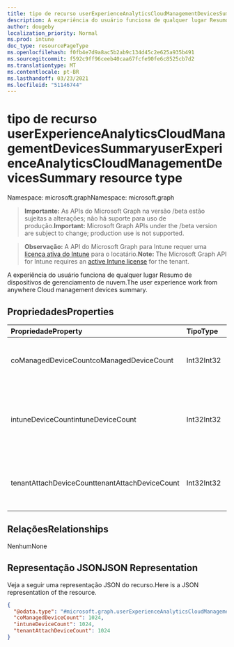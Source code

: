 ```yaml
---
title: tipo de recurso userExperienceAnalyticsCloudManagementDevicesSummary
description: A experiência do usuário funciona de qualquer lugar Resumo de dispositivos de gerenciamento de nuvem.
author: dougeby
localization_priority: Normal
ms.prod: intune
doc_type: resourcePageType
ms.openlocfilehash: f0fb4e7d9a8ac5b2ab9c134d45c2e625a935b491
ms.sourcegitcommit: f592c9ff96ceeb40caa67fcfe90fe6c8525cb7d2
ms.translationtype: MT
ms.contentlocale: pt-BR
ms.lasthandoff: 03/23/2021
ms.locfileid: "51146744"
---
```

# <a name="userexperienceanalyticscloudmanagementdevicessummary-resource-type"></a><span data-ttu-id="606b9-103">tipo de recurso userExperienceAnalyticsCloudManagementDevicesSummary</span><span class="sxs-lookup"><span data-stu-id="606b9-103">userExperienceAnalyticsCloudManagementDevicesSummary resource type</span></span>

<span data-ttu-id="606b9-104">Namespace: microsoft.graph</span><span class="sxs-lookup"><span data-stu-id="606b9-104">Namespace: microsoft.graph</span></span>

> <span data-ttu-id="606b9-105">**Importante:** As APIs do Microsoft Graph na versão /beta estão sujeitas a alterações; não há suporte para uso de produção.</span><span class="sxs-lookup"><span data-stu-id="606b9-105">**Important:** Microsoft Graph APIs under the /beta version are subject to change; production use is not supported.</span></span>

> <span data-ttu-id="606b9-106">**Observação:** A API do Microsoft Graph para Intune requer uma [licença ativa do Intune](https://go.microsoft.com/fwlink/?linkid=839381) para o locatário.</span><span class="sxs-lookup"><span data-stu-id="606b9-106">**Note:** The Microsoft Graph API for Intune requires an [active Intune license](https://go.microsoft.com/fwlink/?linkid=839381) for the tenant.</span></span>

<span data-ttu-id="606b9-107">A experiência do usuário funciona de qualquer lugar Resumo de dispositivos de gerenciamento de nuvem.</span><span class="sxs-lookup"><span data-stu-id="606b9-107">The user experience work from anywhere Cloud management devices summary.</span></span>

## <a name="properties"></a><span data-ttu-id="606b9-108">Propriedades</span><span class="sxs-lookup"><span data-stu-id="606b9-108">Properties</span></span>
|<span data-ttu-id="606b9-109">Propriedade</span><span class="sxs-lookup"><span data-stu-id="606b9-109">Property</span></span>|<span data-ttu-id="606b9-110">Tipo</span><span class="sxs-lookup"><span data-stu-id="606b9-110">Type</span></span>|<span data-ttu-id="606b9-111">Descrição</span><span class="sxs-lookup"><span data-stu-id="606b9-111">Description</span></span>|
|:---|:---|:---|
|<span data-ttu-id="606b9-112">coManagedDeviceCount</span><span class="sxs-lookup"><span data-stu-id="606b9-112">coManagedDeviceCount</span></span>|<span data-ttu-id="606b9-113">Int32</span><span class="sxs-lookup"><span data-stu-id="606b9-113">Int32</span></span>|<span data-ttu-id="606b9-114">Número total de dispositivos co-gerenciados.</span><span class="sxs-lookup"><span data-stu-id="606b9-114">Total number of  co-managed devices.</span></span>|
|<span data-ttu-id="606b9-115">intuneDeviceCount</span><span class="sxs-lookup"><span data-stu-id="606b9-115">intuneDeviceCount</span></span>|<span data-ttu-id="606b9-116">Int32</span><span class="sxs-lookup"><span data-stu-id="606b9-116">Int32</span></span>|<span data-ttu-id="606b9-117">A contagem de dispositivos do intune que não estão no piloto automático registrado.</span><span class="sxs-lookup"><span data-stu-id="606b9-117">The count of intune devices that are not autopilot registerd.</span></span>|
|<span data-ttu-id="606b9-118">tenantAttachDeviceCount</span><span class="sxs-lookup"><span data-stu-id="606b9-118">tenantAttachDeviceCount</span></span>|<span data-ttu-id="606b9-119">Int32</span><span class="sxs-lookup"><span data-stu-id="606b9-119">Int32</span></span>|<span data-ttu-id="606b9-120">Contagem total de dispositivos de anexação de locatários.</span><span class="sxs-lookup"><span data-stu-id="606b9-120">Total count of tenant attach devices.</span></span>|

## <a name="relationships"></a><span data-ttu-id="606b9-121">Relações</span><span class="sxs-lookup"><span data-stu-id="606b9-121">Relationships</span></span>
<span data-ttu-id="606b9-122">Nenhum</span><span class="sxs-lookup"><span data-stu-id="606b9-122">None</span></span>

## <a name="json-representation"></a><span data-ttu-id="606b9-123">Representação JSON</span><span class="sxs-lookup"><span data-stu-id="606b9-123">JSON Representation</span></span>
<span data-ttu-id="606b9-124">Veja a seguir uma representação JSON do recurso.</span><span class="sxs-lookup"><span data-stu-id="606b9-124">Here is a JSON representation of the resource.</span></span>
<!-- {
  "blockType": "resource",
  "@odata.type": "microsoft.graph.userExperienceAnalyticsCloudManagementDevicesSummary"
}
-->
``` json
{
  "@odata.type": "#microsoft.graph.userExperienceAnalyticsCloudManagementDevicesSummary",
  "coManagedDeviceCount": 1024,
  "intuneDeviceCount": 1024,
  "tenantAttachDeviceCount": 1024
}
```




